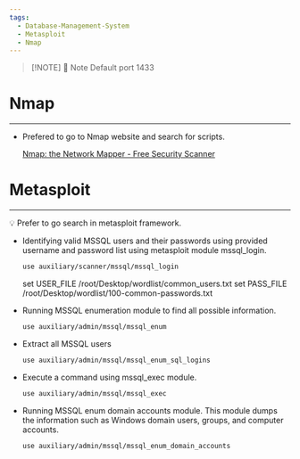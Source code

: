 ```yaml
---
tags:
  - Database-Management-System
  - Metasploit
  - Nmap
---
```



> [!NOTE] 📢 Note
> Default port 1433

# Nmap

---

- Prefered to go to Nmap website and search for scripts.
    
    [Nmap: the Network Mapper - Free Security Scanner](https://nmap.org/)
    

# Metasploit

---

<aside> 💡 Prefer to go search in metasploit framework.

</aside>

- Identifying valid MSSQL users and their passwords using provided username and password list using metasploit module mssql_login.

    ```bash
    use auxiliary/scanner/mssql/mssql_login
    ```
    
    set USER_FILE /root/Desktop/wordlist/common_users.txt set PASS_FILE /root/Desktop/wordlist/100-common-passwords.txt

- Running MSSQL enumeration module to find all possible information.
    
    ```bash
    use auxiliary/admin/mssql/mssql_enum
    ```
    
- Extract all MSSQL users
    
    ```bash
    use auxiliary/admin/mssql/mssql_enum_sql_logins
    ```
    
- Execute a command using mssql_exec module.
    
    ```bash
    use auxiliary/admin/mssql/mssql_exec
    ```
    
- Running MSSQL enum domain accounts module. This module dumps the information such as Windows domain users, groups, and computer accounts.
    
    ```bash
    use auxiliary/admin/mssql/mssql_enum_domain_accounts
    ```




